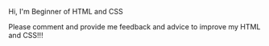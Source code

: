 Hi, I'm Beginner of HTML and CSS

Please comment and provide me feedback and advice to improve my HTML and CSS!!!

